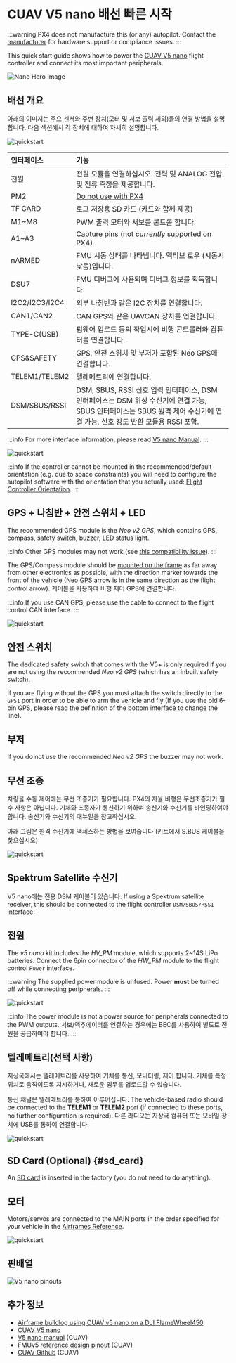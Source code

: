 # CUAV V5 nano 배선 빠른 시작

:::warning
PX4 does not manufacture this (or any) autopilot.
Contact the [manufacturer](https://store.cuav.net/) for hardware support or compliance issues.
:::

This quick start guide shows how to power the [CUAV V5 nano](../flight_controller/cuav_v5_nano.md) flight controller and connect its most important peripherals.

![Nano Hero Image](../../assets/flight_controller/cuav_v5_nano/v5_nano_01.png)

## 배선 개요

아래의 이미지는 주요 센서와 주변 장치(모터 및 서보 출력 제외)들의 연결 방법을 설명합니다.
다음 섹션에서 각 장치에 대하여 자세히 설명합니다.

![quickstart](../../assets/flight_controller/cuav_v5_nano/connection/v5_nano_quickstart_02.png)

| 인터페이스                              | 기능                                                                                                                                  |
| :--------------------------------- | :---------------------------------------------------------------------------------------------------------------------------------- |
| 전원                                 | 전원 모듈을 연결하십시오. 전력 및 ANALOG 전압 및 전류 측정을 제공합니다.                                                       |
| PM2                                | [Do not use with PX4](../flight_controller/cuav_v5_nano.md#compatibility_pm2)                                                       |
| TF CARD                            | 로그 저장용 SD 카드 (카드와 함께 제공)                                                                                         |
| M1~M8              | PWM 출력 모터와 서보를 콘트롤 합니다.                                                                                             |
| A1~A3              | Capture pins (not _currently_ supported on PX4).                                                 |
| nARMED                             | FMU 시동 상태를 나타냅니다. 액티브 로우 (시동시 낮음)입니다.                                            |
| DSU7                               | FMU 디버그에 사용되며 디버그 정보를 획득합니다.                                                                                        |
| I2C2/I2C3/I2C4                     | 외부 나침반과 같은 I2C 장치를 연결합니다.                                                                                           |
| CAN1/CAN2                          | CAN GPS와 같은 UAVCAN 장치를 연결합니다.                                                                                       |
| TYPE-C\(USB\) | 펌웨어 업로드 등의 작업시에 비행 콘트롤러와 컴퓨터를 연결합니다.                                                                                |
| GPS&SAFETY     | GPS, 안전 스위치 및 부저가 포함된 Neo GPS에 연결합니다.                                                                               |
| TELEM1/TELEM2                      | 텔레메트리에 연결합니다.                                                                                                       |
| DSM/SBUS/RSSI                      | DSM, SBUS, RSSI 신호 입력 인터페이스, DSM 인터페이스는 DSM 위성 수신기에 연결 가능, SBUS 인터페이스는 SBUS 원격 제어 수신기에 연결 가능, 신호 강도 반환 모듈용 RSSI 포함. |

:::info
For more interface information, please read [V5 nano Manual](http://manual.cuav.net/V5-nano.pdf).
:::

![quickstart](../../assets/flight_controller/cuav_v5_nano/connection/v5_nano_quickstart_03.png)

:::info
If the controller cannot be mounted in the recommended/default orientation (e.g. due to space constraints) you will need to configure the autopilot software with the orientation that you actually used: [Flight Controller Orientation](../gps_compass/rtk_gps.md).
:::

## GPS + 나침반 + 안전 스위치 + LED

The recommended GPS module is the _Neo v2 GPS_, which contains GPS, compass, safety switch, buzzer, LED status light.

:::info
Other GPS modules may not work (see [this compatibility issue](../flight_controller/cuav_v5_nano.md#compatibility_gps)).
:::

The GPS/Compass module should be [mounted on the frame](../assembly/mount_gps_compass.md) as far away from other electronics as possible, with the direction marker towards the front of the vehicle (Neo GPS arrow is in the same direction as the flight control arrow).
케이블을 사용하여 비행 제어 GPS에 연결합니다.

:::info
If you use CAN GPS, please use the cable to connect to the flight control CAN interface.
:::

![quickstart](../../assets/flight_controller/cuav_v5_nano/connection/v5_nano_quickstart_04.png)

## 안전 스위치

The dedicated safety switch that comes with the V5+ is only required if you are not using the recommended _Neo v2 GPS_ (which has an inbuilt safety switch).

If you are flying without the GPS you must attach the switch directly to the `GPS1` port in order to be able to arm the vehicle and fly (If you use the old 6-pin GPS, please read the definition of the bottom interface to change the line).

## 부저

If you do not use the recommended _Neo v2 GPS_ the buzzer may not work.

## 무선 조종

차량을 수동 제어에는 무선 조종기가 필요합니다.
PX4의 자율 비행은 무선조종기가 필수 사항은 아닙니다.
기체와 조종자가 통신하기 위하여 송신기와 수신기를 바인딩하여야 합니다.
송신기와 수신기의 매뉴얼을 참고하십시오.

아래 그림은 원격 수신기에 액세스하는 방법을 보여줍니다 (키트에서 S.BUS 케이블을 찾으십시오)

![quickstart](../../assets/flight_controller/cuav_v5_nano/connection/v5_nano_quickstart_05.png)

## Spektrum Satellite 수신기

V5 nano에는 전용 DSM 케이블이 있습니다.
If using a Spektrum satellite receiver, this should be connected to the flight controller `DSM/SBUS/RSSI` interface.

## 전원

The _v5 nano_ kit includes the _HV_PM_ module, which supports 2~14S LiPo batteries.
Connect the 6pin connector of the _HW_PM_ module to the flight control `Power` interface.

:::warning
The supplied power module is unfused.
Power **must** be turned off while connecting peripherals.
:::

![quickstart](../../assets/flight_controller/cuav_v5_nano/connection/v5_nano_quickstart_06.png)

:::info
The power module is not a power source for peripherals connected to the PWM outputs.
서보/액추에이터를 연결하는 경우에는 BEC를 사용하여 별도로 전원을 공급하여야 합니다.
:::

## 텔레메트리(선택 사항)

지상국에서는 텔레메트리를 사용하여 기체를 통신, 모니터링, 제어 합니다.
기체를 특정 위치로 움직이도록 지시하거나, 새로운 임무를 업로드할 수 있습니다.

통신 채널은 텔레메트리를 통하여 이루어집니다.
The vehicle-based radio should be connected to the **TELEM1** or **TELEM2** port (if connected to these ports, no further configuration is required).
다른 라디오는 지상국 컴퓨터 또는 모바일 장치에 USB를 통하여 연결합니다.

![quickstart](../../assets/flight_controller/cuav_v5_nano/connection/v5_nano_quickstart_07.png)

## SD Card (Optional) {#sd_card}

An [SD card](../getting_started/px4_basic_concepts.md#sd-cards-removable-memory) is inserted in the factory (you do not need to do anything).

## 모터

Motors/servos are connected to the MAIN ports in the order specified for your vehicle in the [Airframes Reference](../airframes/airframe_reference.md).

![quickstart](../../assets/flight_controller/cuav_v5_nano/connection/v5_nano_quickstart_06.png)

## 핀배열

![V5 nano pinouts](../../assets/flight_controller/cuav_v5_nano/v5_nano_pinouts.png)

## 추가 정보

- [Airframe buildlog using CUAV v5 nano on a DJI FlameWheel450](../frames_multicopter/dji_f450_cuav_5nano.md)
- [CUAV V5 nano](../flight_controller/cuav_v5_nano.md)
- [V5 nano manual](http://manual.cuav.net/V5-nano.pdf) (CUAV)
- [FMUv5 reference design pinout](https://docs.google.com/spreadsheets/d/1-n0__BYDedQrc_2NHqBenG1DNepAgnHpSGglke-QQwY/edit#gid=912976165) (CUAV)
- [CUAV Github](https://github.com/cuav) (CUAV)
